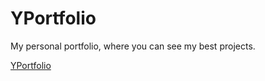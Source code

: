 # YPortfolio

My personal portfolio, where you can see my best projects.

[YPortfolio](https://github.com/YuriAz/next-portfolio/assets/86689137/44338983-f8cc-4a12-a591-477b50ba6364)
